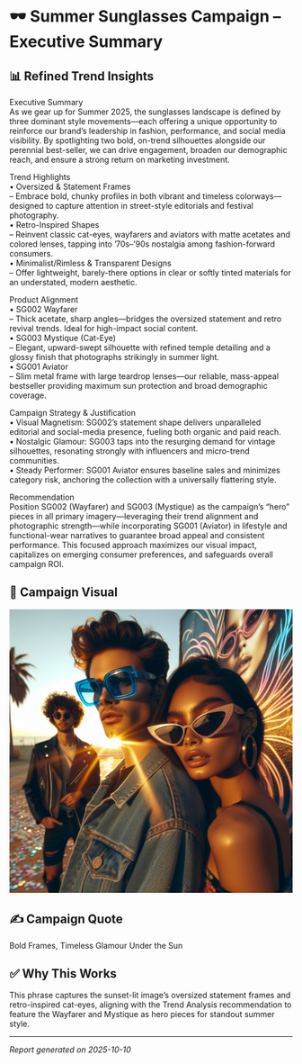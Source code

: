 # 🕶️ Summer Sunglasses Campaign – Executive Summary

## 📊 Refined Trend Insights
Executive Summary  
As we gear up for Summer 2025, the sunglasses landscape is defined by three dominant style movements—each offering a unique opportunity to reinforce our brand’s leadership in fashion, performance, and social media visibility. By spotlighting two bold, on-trend silhouettes alongside our perennial best-seller, we can drive engagement, broaden our demographic reach, and ensure a strong return on marketing investment.

Trend Highlights  
• Oversized & Statement Frames  
  – Embrace bold, chunky profiles in both vibrant and timeless colorways—designed to capture attention in street-style editorials and festival photography.  
• Retro-Inspired Shapes  
  – Reinvent classic cat-eyes, wayfarers and aviators with matte acetates and colored lenses, tapping into ’70s–’90s nostalgia among fashion-forward consumers.  
• Minimalist/Rimless & Transparent Designs  
  – Offer lightweight, barely-there options in clear or softly tinted materials for an understated, modern aesthetic.

Product Alignment  
• SG002 Wayfarer  
  – Thick acetate, sharp angles—bridges the oversized statement and retro revival trends. Ideal for high-impact social content.  
• SG003 Mystique (Cat-Eye)  
  – Elegant, upward-swept silhouette with refined temple detailing and a glossy finish that photographs strikingly in summer light.  
• SG001 Aviator  
  – Slim metal frame with large teardrop lenses—our reliable, mass-appeal bestseller providing maximum sun protection and broad demographic coverage.

Campaign Strategy & Justification  
• Visual Magnetism: SG002’s statement shape delivers unparalleled editorial and social-media presence, fueling both organic and paid reach.  
• Nostalgic Glamour: SG003 taps into the resurging demand for vintage silhouettes, resonating strongly with influencers and micro-trend communities.  
• Steady Performer: SG001 Aviator ensures baseline sales and minimizes category risk, anchoring the collection with a universally flattering style.

Recommendation  
Position SG002 (Wayfarer) and SG003 (Mystique) as the campaign’s “hero” pieces in all primary imagery—leveraging their trend alignment and photographic strength—while incorporating SG001 (Aviator) in lifestyle and functional-wear narratives to guarantee broad appeal and consistent performance. This focused approach maximizes our visual impact, capitalizes on emerging consumer preferences, and safeguards overall campaign ROI.

## 🎯 Campaign Visual

![Open the generated file to see](img-WDtRjFy8dsPumJYJvW4wVCAC.png)
    

## ✍️ Campaign Quote
Bold Frames, Timeless Glamour Under the Sun

## ✅ Why This Works
This phrase captures the sunset-lit image’s oversized statement frames and retro-inspired cat-eyes, aligning with the Trend Analysis recommendation to feature the Wayfarer and Mystique as hero pieces for standout summer style.

---

*Report generated on 2025-10-10*
